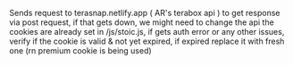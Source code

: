 Sends request to terasnap.netlify.app ( AR's terabox api ) to get response via post request, if that gets down, we might need to change the api
the cookies are already set in /js/stoic.js, if gets auth error or any other issues, verify if the cookie is valid & not yet expired, if expired replace it with fresh one (rn premium cookie is being used)